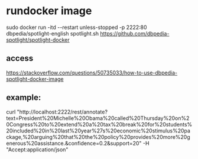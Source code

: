 # rundocker image
sudo docker run -itd --restart unless-stopped -p 2222:80 dbpedia/spotlight-english spotlight.sh
https://github.com/dbpedia-spotlight/spotlight-docker


## access
https://stackoverflow.com/questions/50735033/how-to-use-dbpedia-spotlight-docker-image

## example:
curl "http://localhost:2222/rest/annotate?text=President%20Michelle%20Obama%20called%20Thursday%20on%20Congress%20to%20extend%20a%20tax%20break%20for%20students%20included%20in%20last%20year%27s%20economic%20stimulus%20package,%20arguing%20that%20the%20policy%20provides%20more%20generous%20assistance.&confidence=0.2&support=20" -H "Accept:application/json"
